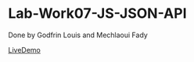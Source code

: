 # Lab-Work07-JS-JSON-API
Done by Godfrin Louis and Mechlaoui Fady

[LiveDemo](https://louisgodfrin.github.io/Lab-Work07-JS-JSON-API/)
